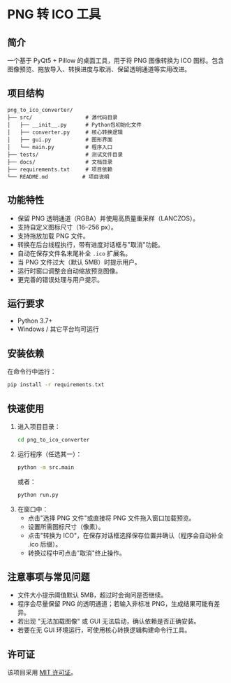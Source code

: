 # PNG 转 ICO 工具

## 简介
一个基于 PyQt5 + Pillow 的桌面工具，用于将 PNG 图像转换为 ICO 图标。包含图像预览、拖放导入、转换进度与取消、保留透明通道等实用改进。

## 项目结构
```
png_to_ico_converter/
├── src/                 # 源代码目录
│   ├── __init__.py      # Python包初始化文件
│   ├── converter.py     # 核心转换逻辑
│   ├── gui.py           # 图形界面
│   └── main.py          # 程序入口
├── tests/               # 测试文件目录
├── docs/                # 文档目录
├── requirements.txt     # 项目依赖
└── README.md           # 项目说明
```

## 功能特性
- 保留 PNG 透明通道（RGBA）并使用高质量重采样（LANCZOS）。
- 支持自定义图标尺寸（16–256 px）。
- 支持拖放加载 PNG 文件。
- 转换在后台线程执行，带有进度对话框与"取消"功能。
- 自动在保存文件名末尾补全 `.ico` 扩展名。
- 当 PNG 文件过大（默认 5MB）时提示用户。
- 运行时窗口调整会自动缩放预览图像。
- 更完善的错误处理与用户提示。

## 运行要求
- Python 3.7+
- Windows / 其它平台均可运行

## 安装依赖
在命令行中运行：
```bash
pip install -r requirements.txt
```

## 快速使用
1. 进入项目目录：
   ```bash
   cd png_to_ico_converter
   ```
2. 运行程序（任选其一）：
   ```bash
   python -m src.main
   ```
   或者：
   ```bash
   python run.py
   ```
3. 在窗口中：
   - 点击"选择 PNG 文件"或直接将 PNG 文件拖入窗口加载预览。
   - 设置所需图标尺寸（像素）。
   - 点击"转换为 ICO"，在保存对话框选择保存位置并确认（程序会自动补全 .ico 后缀）。
   - 转换过程中可点击"取消"终止操作。

## 注意事项与常见问题
- 文件大小提示阈值默认 5MB，超过时会询问是否继续。
- 程序会尽量保留 PNG 的透明通道；若输入非标准 PNG，生成结果可能有差异。
- 若出现 "无法加载图像" 或 GUI 无法启动，确认依赖是否正确安装。
- 若要在无 GUI 环境运行，可使用核心转换逻辑构建命令行工具。

## 许可证
该项目采用 [MIT 许可证](https://opensource.org/licenses/MIT)。